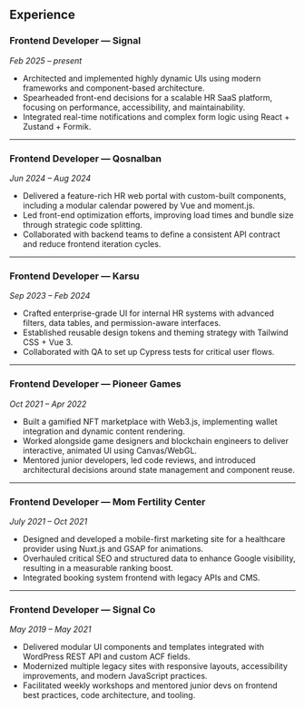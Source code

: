 ## Experience

### Frontend Developer — **Signal**  
_Feb 2025 – present_

- Architected and implemented highly dynamic UIs using modern frameworks and component-based architecture.  
- Spearheaded front-end decisions for a scalable HR SaaS platform, focusing on performance, accessibility, and maintainability.  
- Integrated real-time notifications and complex form logic using React + Zustand + Formik.  

---

### Frontend Developer — **Qosnalban**  
_Jun 2024 – Aug 2024_

- Delivered a feature-rich HR web portal with custom-built components, including a modular calendar powered by Vue and moment.js.  
- Led front-end optimization efforts, improving load times and bundle size through strategic code splitting.  
- Collaborated with backend teams to define a consistent API contract and reduce frontend iteration cycles.  

---

### Frontend Developer — **Karsu**  
_Sep 2023 – Feb 2024_

- Crafted enterprise-grade UI for internal HR systems with advanced filters, data tables, and permission-aware interfaces.  
- Established reusable design tokens and theming strategy with Tailwind CSS + Vue 3.  
- Collaborated with QA to set up Cypress tests for critical user flows.  

---

### Frontend Developer — **Pioneer Games**  
_Oct 2021 – Apr 2022_

- Built a gamified NFT marketplace with Web3.js, implementing wallet integration and dynamic content rendering.  
- Worked alongside game designers and blockchain engineers to deliver interactive, animated UI using Canvas/WebGL.  
- Mentored junior developers, led code reviews, and introduced architectural decisions around state management and component reuse.  

---

### Frontend Developer — **Mom Fertility Center**  
_July 2021 – Oct 2021_

- Designed and developed a mobile-first marketing site for a healthcare provider using Nuxt.js and GSAP for animations.  
- Overhauled critical SEO and structured data to enhance Google visibility, resulting in a measurable ranking boost.  
- Integrated booking system frontend with legacy APIs and CMS.  

---

### Frontend Developer — **Signal Co**  
_May 2019 – May 2021_

- Delivered modular UI components and templates integrated with WordPress REST API and custom ACF fields.  
- Modernized multiple legacy sites with responsive layouts, accessibility improvements, and modern JavaScript practices.  
- Facilitated weekly workshops and mentored junior devs on frontend best practices, code architecture, and tooling.  
